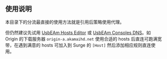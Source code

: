 ## 使用说明

本目录下的分流最直接的使用方法就是引用后策略使用代理。

但仍然建议先试用 [UsbEAm Hosts Editor](https://www.dogfight360.com/blog/475/) 或 [UsbEAm Consoles DNS](https://www.dogfight360.com/blog/1845/)。如 Origin 的下载服务器 `origin-a.akamaihd.net` 使用合适的 hosts 后直连可跑满宽带，在遇到满意的 hosts 可加入到 Surge 的 `[Host]` 然后添加相应规则直连使用。